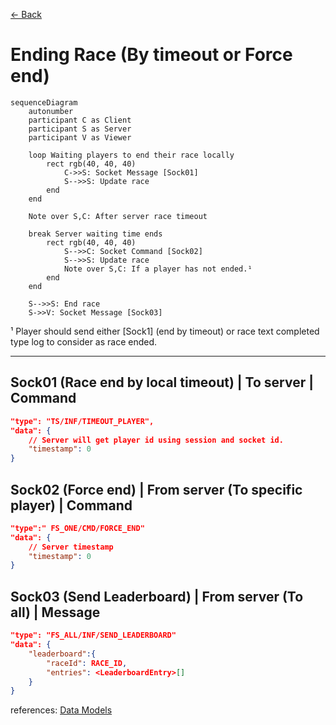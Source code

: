 [<- Back](../index.md)

# Ending Race (By timeout or Force end)

```mermaid
sequenceDiagram
    autonumber
    participant C as Client
    participant S as Server
    participant V as Viewer

    loop Waiting players to end their race locally
        rect rgb(40, 40, 40)
            C->>S: Socket Message [Sock01]
            S-->>S: Update race
        end
    end

    Note over S,C: After server race timeout

    break Server waiting time ends
        rect rgb(40, 40, 40)
            S-->>C: Socket Command [Sock02]
            S-->>S: Update race
            Note over S,C: If a player has not ended.¹
        end
    end

    S-->>S: End race
    S->>V: Socket Message [Sock03]
```

¹ Player should send either [Sock1] (end by timeout) or race text completed type log to consider as race ended.

---

## Sock01 (Race end by local timeout) | To server | Command

```json
"type": "TS/INF/TIMEOUT_PLAYER",
"data": {
    // Server will get player id using session and socket id.
    "timestamp": 0
}
```

## Sock02 (Force end) | From server (To specific player) | Command

```json
"type":" FS_ONE/CMD/FORCE_END"
"data": {
    // Server timestamp
    "timestamp": 0
}

```

## Sock03 (Send Leaderboard) | From server (To all) | Message

```json
"type": "FS_ALL/INF/SEND_LEADERBOARD"
"data": {
    "leaderboard":{
        "raceId": RACE_ID,
        "entries": <LeaderboardEntry>[]
    }
}
```

references: [Data Models](../../../../libs/models/src/lib/sockets)
